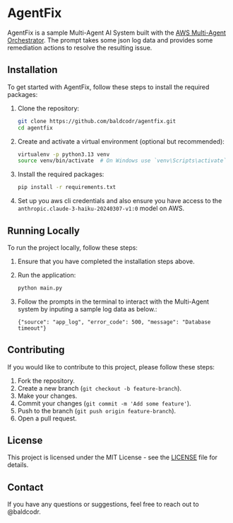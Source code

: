 # AgentFix

AgentFix is a sample Multi-Agent AI System built with the [AWS Multi-Agent Orchestrator](https://github.com/awslabs/multi-agent-orchestrator).
The prompt takes some json log data and provides some remediation actions to resolve the resulting issue.

## Installation

To get started with AgentFix, follow these steps to install the required packages:

1. Clone the repository:
    ```sh
    git clone https://github.com/baldcodr/agentfix.git
    cd agentfix
    ```

2. Create and activate a virtual environment (optional but recommended):
    ```sh
    virtualenv -p python3.13 venv
    source venv/bin/activate  # On Windows use `venv\Scripts\activate`
    ```

3. Install the required packages:
    ```sh
    pip install -r requirements.txt
    ```
4. Set up you aws cli credentials and also ensure you have access to the ``anthropic.claude-3-haiku-20240307-v1:0`` model on AWS.

## Running Locally

To run the project locally, follow these steps:

1. Ensure that you have completed the installation steps above.

2. Run the application:
    ```sh
    python main.py
    ```

3. Follow the prompts in the terminal to interact with the Multi-Agent system by inputing a sample log data as below.:
    ```
    {"source": "app_log", "error_code": 500, "message": "Database timeout"}
    ```

## Contributing

If you would like to contribute to this project, please follow these steps:

1. Fork the repository.
2. Create a new branch (`git checkout -b feature-branch`).
3. Make your changes.
4. Commit your changes (`git commit -m 'Add some feature'`).
5. Push to the branch (`git push origin feature-branch`).
6. Open a pull request.

## License

This project is licensed under the MIT License - see the [LICENSE](LICENSE) file for details.

## Contact

If you have any questions or suggestions, feel free to reach out to @baldcodr.
